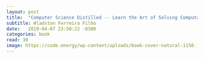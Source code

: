 ```yaml
---
layout: post
title:  "Computer Science Distilled -- Learn the Art of Solving Computational Problems"
subtitle: Wladston Ferreira Filho
date:   2019-04-07 23:50:22 -0300
categories: book
read: 30
image: https://code.energy/wp-content/uploads/book-cover-natural-1150.jpg
---
```

